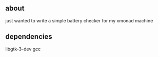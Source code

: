 about 
---
just wanted to write a simple battery checker for my xmonad machine

dependencies
---
libgtk-3-dev
gcc
